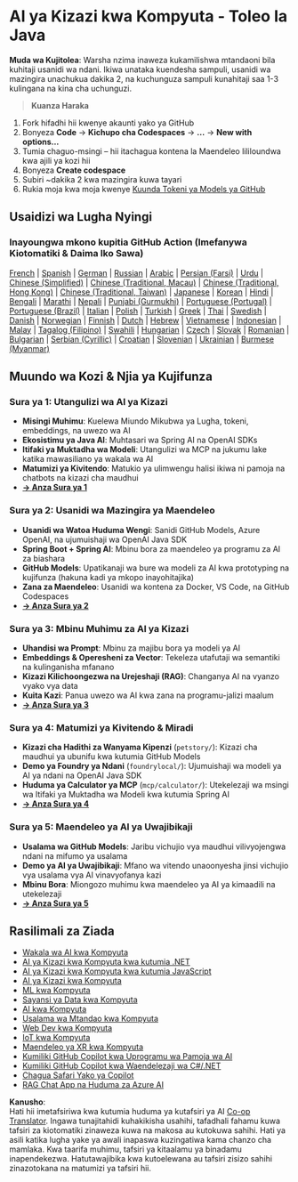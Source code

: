 <!--
CO_OP_TRANSLATOR_METADATA:
{
  "original_hash": "ff95bb9d60ecd46e1a2215e341062967",
  "translation_date": "2025-07-26T17:38:10+00:00",
  "source_file": "README.md",
  "language_code": "sw"
}
-->
# AI ya Kizazi kwa Kompyuta - Toleo la Java

**Muda wa Kujitolea**: Warsha nzima inaweza kukamilishwa mtandaoni bila kuhitaji usanidi wa ndani. Ikiwa unataka kuendesha sampuli, usanidi wa mazingira unachukua dakika 2, na kuchunguza sampuli kunahitaji saa 1-3 kulingana na kina cha uchunguzi.

> **Kuanza Haraka**

1. Fork hifadhi hii kwenye akaunti yako ya GitHub  
2. Bonyeza **Code** → **Kichupo cha Codespaces** → **...** → **New with options...**  
3. Tumia chaguo-msingi – hii itachagua kontena la Maendeleo lililoundwa kwa ajili ya kozi hii  
4. Bonyeza **Create codespace**  
5. Subiri ~dakika 2 kwa mazingira kuwa tayari  
6. Rukia moja kwa moja kwenye [Kuunda Tokeni ya Models ya GitHub](./02-SetupDevEnvironment/README.md#step-2-create-a-github-personal-access-token)  

## Usaidizi wa Lugha Nyingi

### Inayoungwa mkono kupitia GitHub Action (Imefanywa Kiotomatiki & Daima Iko Sawa)

[French](../fr/README.md) | [Spanish](../es/README.md) | [German](../de/README.md) | [Russian](../ru/README.md) | [Arabic](../ar/README.md) | [Persian (Farsi)](../fa/README.md) | [Urdu](../ur/README.md) | [Chinese (Simplified)](../zh/README.md) | [Chinese (Traditional, Macau)](../mo/README.md) | [Chinese (Traditional, Hong Kong)](../hk/README.md) | [Chinese (Traditional, Taiwan)](../tw/README.md) | [Japanese](../ja/README.md) | [Korean](../ko/README.md) | [Hindi](../hi/README.md) | [Bengali](../bn/README.md) | [Marathi](../mr/README.md) | [Nepali](../ne/README.md) | [Punjabi (Gurmukhi)](../pa/README.md) | [Portuguese (Portugal)](../pt/README.md) | [Portuguese (Brazil)](../br/README.md) | [Italian](../it/README.md) | [Polish](../pl/README.md) | [Turkish](../tr/README.md) | [Greek](../el/README.md) | [Thai](../th/README.md) | [Swedish](../sv/README.md) | [Danish](../da/README.md) | [Norwegian](../no/README.md) | [Finnish](../fi/README.md) | [Dutch](../nl/README.md) | [Hebrew](../he/README.md) | [Vietnamese](../vi/README.md) | [Indonesian](../id/README.md) | [Malay](../ms/README.md) | [Tagalog (Filipino)](../tl/README.md) | [Swahili](./README.md) | [Hungarian](../hu/README.md) | [Czech](../cs/README.md) | [Slovak](../sk/README.md) | [Romanian](../ro/README.md) | [Bulgarian](../bg/README.md) | [Serbian (Cyrillic)](../sr/README.md) | [Croatian](../hr/README.md) | [Slovenian](../sl/README.md) | [Ukrainian](../uk/README.md) | [Burmese (Myanmar)](../my/README.md)

## Muundo wa Kozi & Njia ya Kujifunza

### **Sura ya 1: Utangulizi wa AI ya Kizazi**
- **Misingi Muhimu**: Kuelewa Miundo Mikubwa ya Lugha, tokeni, embeddings, na uwezo wa AI  
- **Ekosistimu ya Java AI**: Muhtasari wa Spring AI na OpenAI SDKs  
- **Itifaki ya Muktadha wa Modeli**: Utangulizi wa MCP na jukumu lake katika mawasiliano ya wakala wa AI  
- **Matumizi ya Kivitendo**: Matukio ya ulimwengu halisi ikiwa ni pamoja na chatbots na kizazi cha maudhui  
- **[→ Anza Sura ya 1](./01-IntroToGenAI/README.md)**  

### **Sura ya 2: Usanidi wa Mazingira ya Maendeleo**
- **Usanidi wa Watoa Huduma Wengi**: Sanidi GitHub Models, Azure OpenAI, na ujumuishaji wa OpenAI Java SDK  
- **Spring Boot + Spring AI**: Mbinu bora za maendeleo ya programu za AI za biashara  
- **GitHub Models**: Upatikanaji wa bure wa modeli za AI kwa prototyping na kujifunza (hakuna kadi ya mkopo inayohitajika)  
- **Zana za Maendeleo**: Usanidi wa kontena za Docker, VS Code, na GitHub Codespaces  
- **[→ Anza Sura ya 2](./02-SetupDevEnvironment/README.md)**  

### **Sura ya 3: Mbinu Muhimu za AI ya Kizazi**
- **Uhandisi wa Prompt**: Mbinu za majibu bora ya modeli ya AI  
- **Embeddings & Operesheni za Vector**: Tekeleza utafutaji wa semantiki na kulinganisha mfanano  
- **Kizazi Kilichoongezwa na Urejeshaji (RAG)**: Changanya AI na vyanzo vyako vya data  
- **Kuita Kazi**: Panua uwezo wa AI kwa zana na programu-jalizi maalum  
- **[→ Anza Sura ya 3](./03-CoreGenerativeAITechniques/README.md)**  

### **Sura ya 4: Matumizi ya Kivitendo & Miradi**
- **Kizazi cha Hadithi za Wanyama Kipenzi** (`petstory/`): Kizazi cha maudhui ya ubunifu kwa kutumia GitHub Models  
- **Demo ya Foundry ya Ndani** (`foundrylocal/`): Ujumuishaji wa modeli ya AI ya ndani na OpenAI Java SDK  
- **Huduma ya Calculator ya MCP** (`mcp/calculator/`): Utekelezaji wa msingi wa Itifaki ya Muktadha wa Modeli kwa kutumia Spring AI  
- **[→ Anza Sura ya 4](./04-PracticalSamples/README.md)**  

### **Sura ya 5: Maendeleo ya AI ya Uwajibikaji**
- **Usalama wa GitHub Models**: Jaribu vichujio vya maudhui vilivyojengwa ndani na mifumo ya usalama  
- **Demo ya AI ya Uwajibikaji**: Mfano wa vitendo unaoonyesha jinsi vichujio vya usalama vya AI vinavyofanya kazi  
- **Mbinu Bora**: Miongozo muhimu kwa maendeleo ya AI ya kimaadili na utekelezaji  
- **[→ Anza Sura ya 5](./05-ResponsibleGenAI/README.md)**  

## Rasilimali za Ziada

- [Wakala wa AI kwa Kompyuta](https://github.com/microsoft/ai-agents-for-beginners)  
- [AI ya Kizazi kwa Kompyuta kwa kutumia .NET](https://github.com/microsoft/Generative-AI-for-beginners-dotnet)  
- [AI ya Kizazi kwa Kompyuta kwa kutumia JavaScript](https://github.com/microsoft/generative-ai-with-javascript)  
- [AI ya Kizazi kwa Kompyuta](https://github.com/microsoft/generative-ai-for-beginners)  
- [ML kwa Kompyuta](https://aka.ms/ml-beginners)  
- [Sayansi ya Data kwa Kompyuta](https://aka.ms/datascience-beginners)  
- [AI kwa Kompyuta](https://aka.ms/ai-beginners)  
- [Usalama wa Mtandao kwa Kompyuta](https://github.com/microsoft/Security-101)  
- [Web Dev kwa Kompyuta](https://aka.ms/webdev-beginners)  
- [IoT kwa Kompyuta](https://aka.ms/iot-beginners)  
- [Maendeleo ya XR kwa Kompyuta](https://github.com/microsoft/xr-development-for-beginners)  
- [Kumiliki GitHub Copilot kwa Uprogramu wa Pamoja wa AI](https://aka.ms/GitHubCopilotAI)  
- [Kumiliki GitHub Copilot kwa Waendelezaji wa C#/.NET](https://github.com/microsoft/mastering-github-copilot-for-dotnet-csharp-developers)  
- [Chagua Safari Yako ya Copilot](https://github.com/microsoft/CopilotAdventures)  
- [RAG Chat App na Huduma za Azure AI](https://github.com/Azure-Samples/azure-search-openai-demo-java)  

**Kanusho**:  
Hati hii imetafsiriwa kwa kutumia huduma ya kutafsiri ya AI [Co-op Translator](https://github.com/Azure/co-op-translator). Ingawa tunajitahidi kuhakikisha usahihi, tafadhali fahamu kuwa tafsiri za kiotomatiki zinaweza kuwa na makosa au kutokuwa sahihi. Hati ya asili katika lugha yake ya awali inapaswa kuzingatiwa kama chanzo cha mamlaka. Kwa taarifa muhimu, tafsiri ya kitaalamu ya binadamu inapendekezwa. Hatutawajibika kwa kutoelewana au tafsiri zisizo sahihi zinazotokana na matumizi ya tafsiri hii.